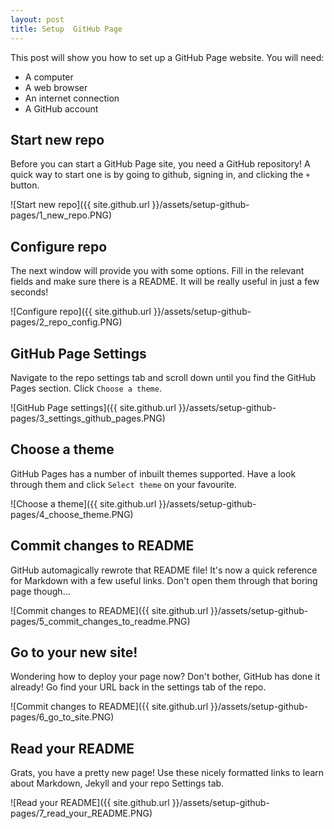 ```yaml
---
layout: post
title: Setup  GitHub Page
---
```


This post will show you how to set up a  GitHub Page website. You will need:

* A computer
* A web browser
* An internet connection
* A GitHub account

## Start new repo

Before you can start a  GitHub Page site, you need a GitHub repository! A quick way to start one is by going to github, signing in, and clicking the `+` button.

![Start new repo]({{ site.github.url }}/assets/setup-github-pages/1_new_repo.PNG)

## Configure repo

The next window will provide you with some options. Fill in the relevant fields and make sure there is a README. It will be really useful in just a few seconds!

![Configure repo]({{ site.github.url }}/assets/setup-github-pages/2_repo_config.PNG)

##  GitHub Page Settings

Navigate to the repo settings tab and scroll down until you find the GitHub Pages section. Click `Choose a theme`.

![GitHub Page settings]({{ site.github.url }}/assets/setup-github-pages/3_settings_github_pages.PNG)

## Choose a theme

GitHub Pages has a number of inbuilt themes supported. Have a look through them and click `Select theme` on your favourite.

![Choose a theme]({{ site.github.url }}/assets/setup-github-pages/4_choose_theme.PNG)

## Commit changes to README

GitHub automagically rewrote that README file! It's now a quick reference for Markdown with a few useful links. Don't open them through that boring page though...

![Commit changes to README]({{ site.github.url }}/assets/setup-github-pages/5_commit_changes_to_readme.PNG)

## Go to your new site!

Wondering how to deploy your page now? Don't bother, GitHub has done it already! Go find your URL back in the settings tab of the repo.

![Commit changes to README]({{ site.github.url }}/assets/setup-github-pages/6_go_to_site.PNG)

## Read your README

Grats, you have a pretty new page! Use these nicely formatted links to learn about Markdown, Jekyll and your repo Settings tab.

![Read your README]({{ site.github.url }}/assets/setup-github-pages/7_read_your_README.PNG)
